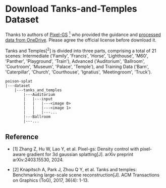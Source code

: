 # Download Tanks-and-Temples Dataset

Thanks to authors of [Pixel-GS](https://github.com/zhengzhang01/Pixel-GS) [<sup>1</sup>](#reference) who provided the guidance and [processed data from OneDrive](https://connecthkuhk-my.sharepoint.com/:u:/g/personal/u3009782_connect_hku_hk/EehzMcKeoclAnVdgPyyBxNwB24ve5bk3ZSct38AUWPbprw?e=uWEc5a). Please agree the official license before download it.

Tanks and Temples[<sup>2</sup>] is divided into three parts, comprising a total of 21 scenes: Intermediate ('Family', 'Francis', 'Horse', 'Lighthouse', 'M60', 'Panther', 'Playground', 'Train'), Advanced ('Auditorium', 'Ballroom', 'Courtroom', 'Museum', 'Palace', 'Temple'), and Training Data ('Barn', 'Caterpillar', 'Church', 'Courthouse', 'Ignatius', 'Meetingroom', 'Truck').



```
poison-splat
|---dataset
    |---tanks_and_temples
        |---Auditorium
        |   |---input
        |   |   |---<image 0>
        |   |   |---<image 1>
        |   |   |---...
        |---Ballroom
        |---...
```



## Reference

<div id="reference"></div>

- [1] Zhang Z, Hu W, Lao Y, et al. Pixel-gs: Density control with pixel-aware gradient for 3d gaussian splatting[J]. arXiv preprint arXiv:2403.15530, 2024.

- [2] Knapitsch A, Park J, Zhou Q Y, et al. Tanks and temples: Benchmarking large-scale scene reconstruction[J]. ACM Transactions on Graphics (ToG), 2017, 36(4): 1-13.